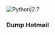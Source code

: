 ![Python|2.7](https://img.shields.io/badge/Python-2.7-magenta.svg)

<h3>Dump Hotmail</h3>
<div>
  <img scr="hotmail.jgp"/>
 </div>

